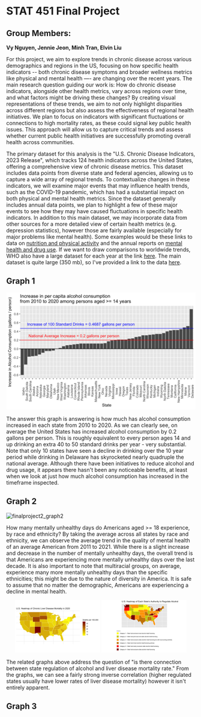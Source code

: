 # STAT 451 Final Project

## Group Members:

**Vy Nguyen, Jennie Jeon, Minh Tran, Elvin Liu**

For this project, we aim to explore trends in chronic disease across various demographics and regions in the US, focusing on how specific health indicators -- both chronic disease symptoms and broader wellness metrics like physical and mental health —- are changing over the recent years. The main research question guiding our work is: How do chronic disease indicators, alongside other health metrics, vary across regions over time, and what factors might be driving these changes? By creating visual representations of these trends, we aim to not only highlight disparities across different regions but also assess the effectiveness of regional health initiatives. We plan to focus on indicators with significant fluctuations or connections to high mortality rates, as these could signal key public health issues. This approach will allow us to capture critical trends and assess whether current public health initiatives are successfully promoting overall health across communities.

The primary dataset for this analysis is the "U.S. Chronic Disease Indicators, 2023 Release", which tracks 124 health indicators across the United States, offering a comprehensive view of chronic disease metrics. This dataset includes data points from diverse state and federal agencies, allowing us to capture a wide array of regional trends. To contextualize changes in these indicators, we will examine major events that may influence health trends, such as the COVID-19 pandemic, which has had a substantial impact on both physical and mental health metrics. Since the dataset generally includes annual data points, we plan to highlight a few of these major events to see how they may have caused fluctuations in specific health indicators. In addition to this main dataset, we may incorporate data from other sources for a more detailed view of certain health metrics (e.g. depression statistics), however those are fairly available (especially for major problems like mental health). Some examples would be these links to data on [nutrition and physical activity](https://catalog.data.gov/dataset/nutrition-physical-activity-and-obesity-behavioral-risk-factor-surveillance-system) and the annual reports on [mental health and drug use](https://www.samhsa.gov/data/data-we-collect/nsduh-national-survey-drug-use-and-health). If we want to draw comparisons to worldwide trends, WHO also have a large dataset for each year at the link [here](https://data.who.int/). The main dataset is quite large (350 mb), so I've provided a link to the data [here](https://catalog.data.gov/dataset/u-s-chronic-disease-indicators-cdi).

## Graph 1

![](./graph_1.png)

The answer this graph is answering is how much has alcohol consumption increased in each state from 2010 to 2020. As we can clearly see, on average the United States has increased alcohol consumption by 0.2 gallons per person. This is roughly equivalent to every person ages 14 and up drinking an extra 40 to 50 standard drinks per year - very substantial. Note that only 10 states have seen a decline in drinking over the 10 year period while drinking in Delaware has skyrocketed nearly quadruple the national average. Although there have been initiatives to reduce alcohol and drug usage, it appears there hasn't been any noticeable benefits, at least when we look at just how much alcohol consumption has increased in the timeframe inspected.

## Graph 2
![finalproject2_graph2](https://github.com/user-attachments/assets/aa3f1f84-a1f8-4a34-97e5-40e0374bd76e)

How many mentally unhealthy days do Americans aged >= 18 experience, by race and ethnicity? By taking the average across all states by race and ethnicity, we can observe the average trend in the quality of mental health of an average American from 2011 to 2021. While there is a slight increase and decrease in the number of mentally unhealthy days, the overall trend is that Americans are experiencing more mentally unhealthy days over the last decade. It is also important to note that multiracial groups, on average, experience many more mentally unhealthy days than the specific ethnicities; this might be due to the nature of diversity in America. It is safe to assume that no matter the demographic, Americans are experiencing a decline in mental health. 

<p align="center">
  <img src="./graph_2_part_1.png" width="45%"/>
  <img src="./graph_2_part_2.png" width="45%"/>
</p>

The related graphs above address the question of "is there connection between state regulation of alcohol and liver disease mortality rate." From the graphs, we can see a fairly strong inverse correlation (higher regulated states usually have lower rates of liver disease mortality) however it isn't entirely apparent.

## Graph 3
